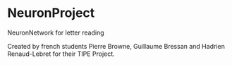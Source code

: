 # NeuronProject
NeuronNetwork for letter reading

Created by french students Pierre Browne, Guillaume Bressan and Hadrien Renaud-Lebret for their TIPE Project.
